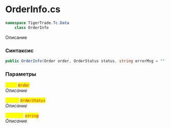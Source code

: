 
# OrderInfo.cs
```csharp
namespace TigerTrade.Tc.Data  
    class OrderInfo
```

Описание

### Синтаксис
```csharp
public OrderInfo(Order order, OrderStatus status, string errorMsg = "")
```

### Параметры  
<mark style="color:yellow;">`order`</mark> <mark style="color:red;">*`Order`*</mark>  
 *Описание*  
  
<mark style="color:yellow;">`status`</mark> <mark style="color:red;">*`OrderStatus`*</mark>  
 *Описание*  
  
<mark style="color:yellow;">`errorMsg`</mark> <mark style="color:red;">*`string`*</mark>  
 *Описание*  
  

                    
                    